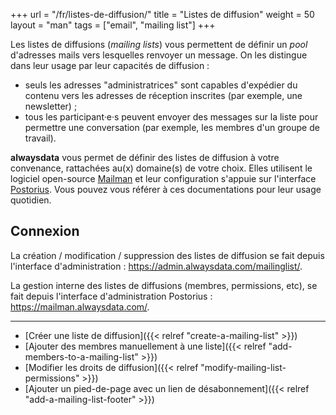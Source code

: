 +++
url = "/fr/listes-de-diffusion/"
title = "Listes de diffusion"
weight = 50
layout = "man"
tags = ["email", "mailing list"]
+++

Les listes de diffusions (*mailing lists*) vous permettent de définir un *pool* d'adresses mails vers lesquelles renvoyer un message. On les distingue dans leur usage par leur capacités de diffusion :

- seuls les adresses "administratrices" sont capables d'expédier du contenu vers les adresses de réception inscrites (par exemple, une newsletter) ;
- tous les participant·e·s peuvent envoyer des messages sur la liste pour permettre une conversation (par exemple, les membres d'un groupe de travail).

**alwaysdata** vous permet de définir des listes de diffusion à votre convenance, rattachées au(x) domaine(s) de votre choix. Elles utilisent le logiciel open-source [Mailman](https://docs.mailman3.org/projects/mailman/en/latest/README.html) et leur configuration s'appuie sur l'interface [Postorius](https://docs.mailman3.org/projects/postorius/en/latest/). Vous pouvez vous référer à ces documentations pour leur usage quotidien.

## Connexion

La création / modification / suppression des listes de diffusion se fait depuis l'interface d'administration : https://admin.alwaysdata.com/mailinglist/.

La gestion interne des listes de diffusions (membres, permissions, etc), se fait depuis l'interface d'administration Postorius : https://mailman.alwaysdata.com/.

***

- [Créer une liste de diffusion]({{< relref "create-a-mailing-list" >}})
- [Ajouter des membres manuellement à une liste]({{< relref "add-members-to-a-mailing-list" >}})
- [Modifier les droits de diffusion]({{< relref "modify-mailing-list-permissions" >}})
- [Ajouter un pied-de-page avec un lien de désabonnement]({{< relref "add-a-mailing-list-footer" >}})
